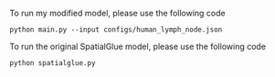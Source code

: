 To run my modified model, please use the following code
```
python main.py --input configs/human_lymph_node.json
```

To run the original SpatialGlue model, please use the following code
```
python spatialglue.py
```
